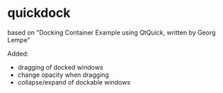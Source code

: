 # quickdock
based on "Docking Container Example using QtQuick, written by Georg Lempe"

Added:

* dragging of docked windows
* change opacity when dragging
* collapse/expand of dockable windows
